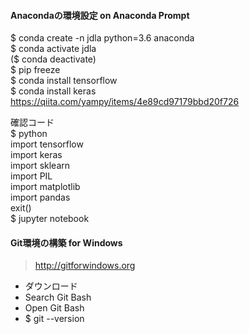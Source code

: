 #### Anacondaの環境設定 on Anaconda Prompt
$ conda create -n jdla python=3.6 anaconda  
$ conda activate jdla   
($ conda deactivate)  
$ pip freeze   
$ conda install tensorflow   
$ conda install keras  
https://qiita.com/yampy/items/4e89cd97179bbd20f726  

  
確認コード  
$ python  
import tensorflow   
import keras   
import sklearn  
import PIL  
import matplotlib  
import pandas  
exit()  
$ jupyter notebook  
  
  
#### Git環境の構築 for Windows  
> http://gitforwindows.org  
- ダウンロード  
- Search Git Bash  
- Open Git Bash  
- $ git --version  
